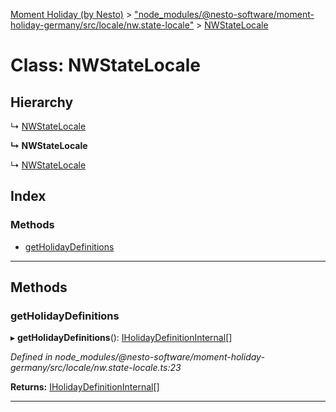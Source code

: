 [Moment Holiday (by Nesto)](../README.md) > ["node_modules/@nesto-software/moment-holiday-germany/src/locale/nw.state-locale"](../modules/_node_modules__nesto_software_moment_holiday_germany_src_locale_nw_state_locale_.md) > [NWStateLocale](../classes/_node_modules__nesto_software_moment_holiday_germany_src_locale_nw_state_locale_.nwstatelocale.md)

# Class: NWStateLocale

## Hierarchy

↳  [NWStateLocale](_node_modules__nesto_software_moment_holiday_germany_src_locale_nw_state_locale_.nwstatelocale.md)

**↳ NWStateLocale**

↳  [NWStateLocale](_node_modules__nesto_software_moment_holiday_germany_src_locale_nw_state_locale_.nwstatelocale.md)

## Index

### Methods

* [getHolidayDefinitions](_node_modules__nesto_software_moment_holiday_germany_src_locale_nw_state_locale_.nwstatelocale.md#getholidaydefinitions)

---

## Methods

<a id="getholidaydefinitions"></a>

###  getHolidayDefinitions

▸ **getHolidayDefinitions**(): [IHolidayDefinitionInternal](../interfaces/_node_modules__nesto_software_moment_holiday_core_src_holiday_definition_interface_.iholidaydefinitioninternal.md)[]

*Defined in node_modules/@nesto-software/moment-holiday-germany/src/locale/nw.state-locale.ts:23*

**Returns:** [IHolidayDefinitionInternal](../interfaces/_node_modules__nesto_software_moment_holiday_core_src_holiday_definition_interface_.iholidaydefinitioninternal.md)[]

___

